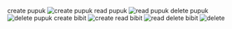 create pupuk
![create pupuk](https://github.com/user-attachments/assets/0fba0dde-4664-4e2f-a618-fd660b425a2f)
read pupuk
![read pupuk](https://github.com/user-attachments/assets/1e31e15e-badf-4d4a-9684-85290417ef04)
delete pupuk
![delete pupuk](https://github.com/user-attachments/assets/0981c58d-a954-4a29-85af-7e0023de3e54)
create bibit
![create](https://github.com/user-attachments/assets/10707aa7-9eb1-456c-b3f0-2242fc4cc3f8)
read bibit
![read ](https://github.com/user-attachments/assets/208e3799-d44e-43cd-b8f9-2a3d26651d55)
delete bibit
![delete](https://github.com/user-attachments/assets/1760b8fe-4713-4ecb-8012-08a46e2658ae)
